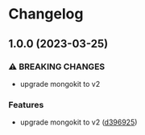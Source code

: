 # Changelog

## 1.0.0 (2023-03-25)


### ⚠ BREAKING CHANGES

* upgrade mongokit to v2

### Features

* upgrade mongokit to v2 ([d396925](https://github.com/Yapcheekian/gomodules/commit/d3969255f3f7a016468c36594b69d005707b000e))
